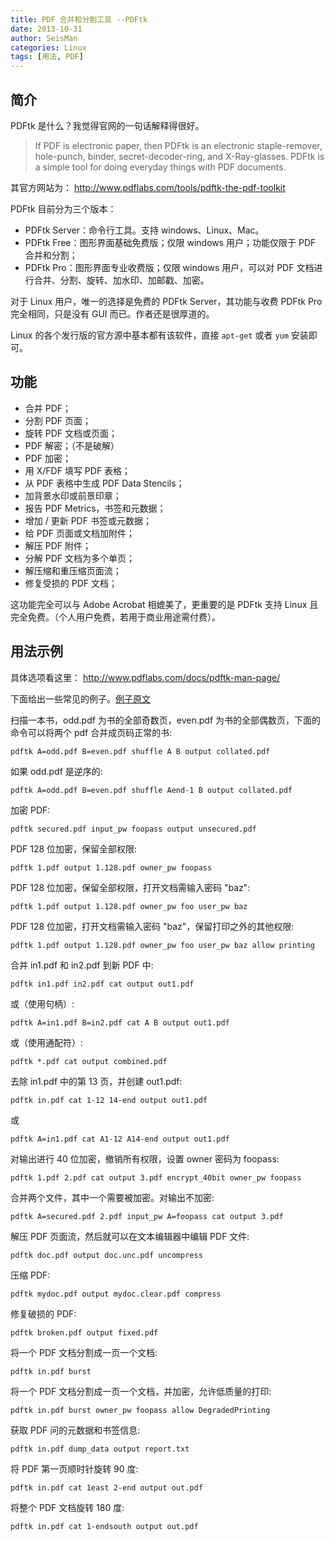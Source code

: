 ```yaml
---
title: PDF 合并和分割工具 --PDFtk
date: 2013-10-31
author: SeisMan
categories: Linux
tags: [用法, PDF]
---
```


## 简介

PDFtk 是什么？我觉得官网的一句话解释得很好。

> If PDF is electronic paper, then PDFtk is an electronic
> staple-remover, hole-punch, binder, secret-decoder-ring, and
> X-Ray-glasses. PDFtk is a simple tool for doing everyday things with
> PDF documents.

其官方网站为： <http://www.pdflabs.com/tools/pdftk-the-pdf-toolkit>

PDFtk 目前分为三个版本：

-   PDFtk Server：命令行工具。支持 windows、Linux、Mac。
-   PDFtk Free：图形界面基础免费版；仅限 windows 用户；功能仅限于 PDF 合并和分割；
-   PDFtk Pro：图形界面专业收费版；仅限 windows 用户，可以对 PDF 文档进行合并、分割、旋转、加水印、加邮戳、加密。

对于 Linux 用户，唯一的选择是免费的 PDFtk Server，其功能与收费 PDFtk Pro 完全相同，只是没有 GUI 而已。作者还是很厚道的。

Linux 的各个发行版的官方源中基本都有该软件，直接 `apt-get` 或者 `yum` 安装即可。

## 功能

-   合并 PDF；
-   分割 PDF 页面；
-   旋转 PDF 文档或页面；
-   PDF 解密；（不是破解）
-   PDF 加密；
-   用 X/FDF 填写 PDF 表格；
-   从 PDF 表格中生成 PDF Data Stencils；
-   加背景水印或前景印章；
-   报告 PDF Metrics，书签和元数据；
-   增加 / 更新 PDF 书签或元数据；
-   给 PDF 页面或文档加附件；
-   解压 PDF 附件；
-   分解 PDF 文档为多个单页；
-   解压缩和重压缩页面流；
-   修复受损的 PDF 文档；

这功能完全可以与 Adobe Acrobat 相媲美了，更重要的是 PDFtk 支持 Linux 且完全免费。（个人用户免费，若用于商业用途需付费）。

## 用法示例

具体选项看这里： <http://www.pdflabs.com/docs/pdftk-man-page/>

下面给出一些常见的例子。[例子原文](http://www.pdflabs.com/docs/pdftk-cli-examples/)

扫描一本书，odd.pdf 为书的全部奇数页，even.pdf 为书的全部偶数页，下面的命令可以将两个 pdf 合并成页码正常的书:

    pdftk A=odd.pdf B=even.pdf shuffle A B output collated.pdf

如果 odd.pdf 是逆序的:

    pdftk A=odd.pdf B=even.pdf shuffle Aend-1 B output collated.pdf

加密 PDF:

    pdftk secured.pdf input_pw foopass output unsecured.pdf

PDF 128 位加密，保留全部权限:

    pdftk 1.pdf output 1.128.pdf owner_pw foopass

PDF 128 位加密，保留全部权限，打开文档需输入密码 "baz":

    pdftk 1.pdf output 1.128.pdf owner_pw foo user_pw baz

PDF 128 位加密，打开文档需输入密码 "baz"，保留打印之外的其他权限:

    pdftk 1.pdf output 1.128.pdf owner_pw foo user_pw baz allow printing

合并 in1.pdf 和 in2.pdf 到新 PDF 中:

    pdftk in1.pdf in2.pdf cat output out1.pdf

或（使用句柄）:

    pdftk A=in1.pdf B=in2.pdf cat A B output out1.pdf

或（使用通配符）:

    pdftk *.pdf cat output combined.pdf

去除 in1.pdf 中的第 13 页，并创建 out1.pdf:

    pdftk in.pdf cat 1-12 14-end output out1.pdf

或

    pdftk A=in1.pdf cat A1-12 A14-end output out1.pdf

对输出进行 40 位加密，撤销所有权限，设置 owner 密码为 foopass:

    pdftk 1.pdf 2.pdf cat output 3.pdf encrypt_40bit owner_pw foopass

合并两个文件，其中一个需要被加密。对输出不加密:

    pdftk A=secured.pdf 2.pdf input_pw A=foopass cat output 3.pdf

解压 PDF 页面流，然后就可以在文本编辑器中编辑 PDF 文件:

    pdftk doc.pdf output doc.unc.pdf uncompress

压缩 PDF:

    pdftk mydoc.pdf output mydoc.clear.pdf compress

修复破损的 PDF:

    pdftk broken.pdf output fixed.pdf

将一个 PDF 文档分割成一页一个文档:

    pdftk in.pdf burst

将一个 PDF 文档分割成一页一个文档，并加密，允许低质量的打印:

    pdftk in.pdf burst owner_pw foopass allow DegradedPrinting

获取 PDF 问的元数据和书签信息:

    pdftk in.pdf dump_data output report.txt

将 PDF 第一页顺时针旋转 90 度:

    pdftk in.pdf cat 1east 2-end output out.pdf

将整个 PDF 文档旋转 180 度:

    pdftk in.pdf cat 1-endsouth output out.pdf
